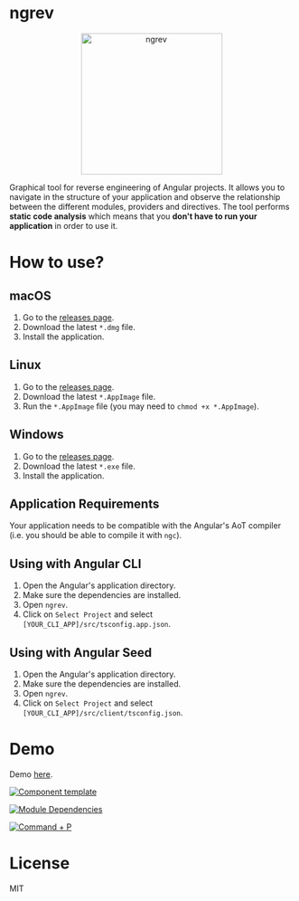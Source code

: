 # ngrev

<p align="center">
  <img src="https://raw.githubusercontent.com/mgechev/ngrev/master/build/ngrev-512.png" alt="ngrev" width="250">
</p>

Graphical tool for reverse engineering of Angular projects. It allows you to navigate in the structure of your application and observe the relationship between the different modules, providers and directives. The tool performs **static code analysis** which means that you **don't have to run your application** in order to use it.

# How to use?

## macOS

1. Go to the [releases page](https://github.com/mgechev/ngrev/releases).
2. Download the latest `*.dmg` file.
3. Install the application.

## Linux

1. Go to the [releases page](https://github.com/mgechev/ngrev/releases).
2. Download the latest `*.AppImage` file.
3. Run the `*.AppImage` file (you may need to `chmod +x *.AppImage`).

## Windows

1. Go to the [releases page](https://github.com/mgechev/ngrev/releases).
2. Download the latest `*.exe` file.
3. Install the application.

## Application Requirements

Your application needs to be compatible with the Angular's AoT compiler (i.e. you should be able to compile it with `ngc`).

## Using with Angular CLI

1. Open the Angular's application directory.
2. Make sure the dependencies are installed.
3. Open `ngrev`.
4. Click on `Select Project` and select `[YOUR_CLI_APP]/src/tsconfig.app.json`.

## Using with Angular Seed

1. Open the Angular's application directory.
2. Make sure the dependencies are installed.
3. Open `ngrev`.
4. Click on `Select Project` and select `[YOUR_CLI_APP]/src/client/tsconfig.json`.

# Demo

Demo [here](https://www.youtube.com/watch?v=sKdsxdeLWjM).

<a href="https://raw.githubusercontent.com/mgechev/ngrev/master/assets/1.png" target="_blank"><img src="https://raw.githubusercontent.com/mgechev/ngrev/master/assets/1.png" alt="Component template"/></a>

<a href="https://raw.githubusercontent.com/mgechev/ngrev/master/assets/2.png" target="_blank"><img src="https://raw.githubusercontent.com/mgechev/ngrev/master/assets/2.png" alt="Module Dependencies"></a>

<a href="https://raw.githubusercontent.com/mgechev/ngrev/master/assets/3.png" target="_blank"><img src="https://raw.githubusercontent.com/mgechev/ngrev/master/assets/3.png" alt="Command + P"></a>

# License

MIT
